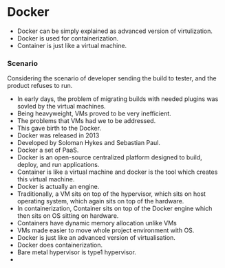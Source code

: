 # Docker

- Docker can be simply explained as advanced version of virtulization.
- Docker is used for containerization.
- Container is just like a virtual machine.


### Scenario
Considering the scenario of developer sending the build to tester, and the product refuses to run.

- In early days, the problem of migrating builds with needed plugins was sovled by the virtual machines.
- Being heavyweight, VMs proved to be very inefficient.
- The problems that VMs had we to be addressed.
- This gave birth to the Docker.
- Docker was released in 2013
- Developed by Soloman Hykes and Sebastian Paul.
- Docker a set of PaaS.
- Docker is an open-source centralized platform designed to build, deploy, and run applications.
- Container is like a virtual machine and docker is the tool which creates this virtual machine.
- Docker is actually an engine.
- Traditionally, a VM sits on top of the hypervisor, which sits on host operating system, which again sits on top of the hardware.
- In containerization, Container sits on top of the Docker engine which then sits on OS sitting on hardware.
- Containers have dynamic memory allocation unlike VMs
- VMs made easier to move whole project environment with OS.
- Docker is just like an advanced version of virtualisation.
- Docker does containerization.
- Bare metal hypervisor is type1 hypervisor.
- 